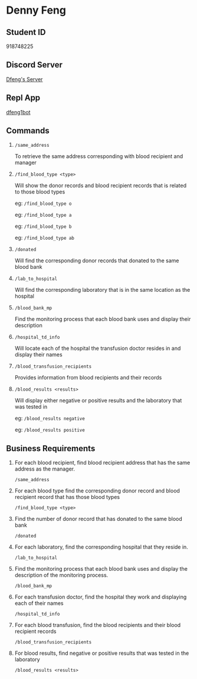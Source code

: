 # Denny Feng

## Student ID

918748225

## Discord Server

[Dfeng's Server](https://discord.gg/BTt59xv2Kv)

## Repl App

[dfeng1bot](https://replit.com/join/ntxakgfgww-fengdenny)

## Commands

1. `/same_address`

   To retrieve the same address corresponding with blood recipient and manager

2. `/find_blood_type <type>`

   Will show the donor records and blood recipient records that is related to those blood types

   eg: `/find_blood_type o`

   eg: `/find_blood_type a`

   eg: `/find_blood_type b`

   eg: `/find_blood_type ab`

3. `/donated`

   Will find the corresponding donor records that donated to the same blood bank

4. `/lab_to_hospital`

   Will find the corresponding laboratory that is in the same location as the hospital

5. `/blood_bank_mp`

   Find the monitoring process that each blood bank uses and display their description

6. `/hospital_td_info`

   Will locate each of the hospital the transfusion doctor resides in and display their names

7. `/blood_transfusion_recipients`

   Provides information from blood recipients and their records

8. `/blood_results <results>`

   Will display either negative or positive results and the laboratory that was tested in

   eg: `/blood_results negative`

   eg: `/blood_results positive`

## Business Requirements

1. For each blood recipient, find blood recipient address that has the same address as the manager.

   `/same_address`

2. For each blood type find the corresponding donor record and blood recipient record that has those blood types

   `/find_blood_type <type>`

3. Find the number of donor record that has donated to the same blood bank

   `/donated`

4. For each laboratory, find the corresponding hospital that they reside in.

   `/lab_to_hospital`

5. Find the monitoring process that each blood bank uses and display the description of the monitoring process.

   `/blood_bank_mp`

6. For each transfusion doctor, find the hospital they work and displaying each of their names

   `/hospital_td_info`

7. For each blood transfusion, find the blood recipients and their blood recipient records

   `/blood_transfusion_recipients`

8. For blood results, find negative or positive results that was tested in the laboratory

   `/blood_results <results>`
